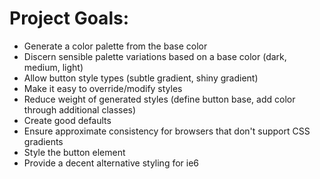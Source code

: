 # Project Goals:

- Generate a color palette from the base color
- Discern sensible palette variations based on a base color (dark, medium, light)
- Allow button style types (subtle gradient, shiny gradient)
- Make it easy to override/modify styles
- Reduce weight of generated styles (define button base, add color through additional classes)
- Create good defaults
- Ensure approximate consistency for browsers that don't support CSS gradients
- Style the button element
- Provide a decent alternative styling for ie6